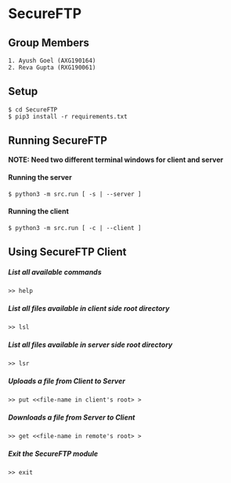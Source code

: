 # SecureFTP
## Group Members

    1. Ayush Goel (AXG190164)
    2. Reva Gupta (RXG190061)

## Setup

    $ cd SecureFTP
    $ pip3 install -r requirements.txt

## Running SecureFTP 

**NOTE: Need two different terminal windows for client and server**

#### Running the server 
    
    $ python3 -m src.run [ -s | --server ]  

#### Running the client 

    $ python3 -m src.run [ -c | --client ]  

## Using SecureFTP Client
    
##### List all available commands 
    
    >> help 

##### List all files available in client side root directory
    
    >> lsl 

##### List all files available in server side root directory
    
    >> lsr 

##### Uploads a file from Client to Server 
    
    >> put <<file-name in client's root> > 

##### Downloads a file from Server to Client
    
    >> get <<file-name in remote's root> >

##### Exit the SecureFTP module
    
    >> exit 


